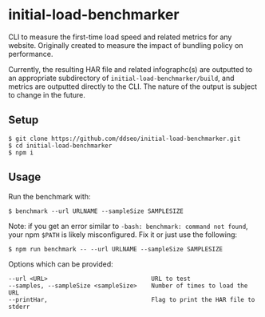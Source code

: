 # initial-load-benchmarker
CLI to measure the first-time load speed and related metrics for any website. Originally created to measure the impact of bundling policy on performance.

Currently, the resulting HAR file and related infographc(s) are outputted to an appropriate subdirectory of `initial-load-benchmarker/build`, and metrics are outputted directly to the CLI. The nature of the output is subject to change in the future.

## Setup
```
$ git clone https://github.com/ddseo/initial-load-benchmarker.git
$ cd initial-load-benchmarker
$ npm i
```

## Usage
Run the benchmark with:
```
$ benchmark --url URLNAME --sampleSize SAMPLESIZE
```
Note: if you get an error similar to `-bash: benchmark: command not found`, your npm `$PATH` is likely misconfigured. Fix it or just use the following:
```
$ npm run benchmark -- --url URLNAME --sampleSize SAMPLESIZE
```
Options which can be provided:

    --url <URL>                             URL to test
    --samples, --sampleSize <sampleSize>    Number of times to load the URL
    --printHar,                             Flag to print the HAR file to stderr
